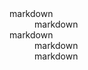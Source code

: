 <dl>
  <dt>markdown</dt>
  <dd>markdown</dd>
  <dt>markdown</dt>
  <dd>markdown</dd>
  <dd>markdown</dd>
</dl>
